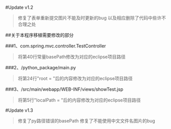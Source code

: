 #Update v1.2

>修复了表单重新提交图片不能及时更新的bug
>以及相应删除了代码中些许不合理之处

##关于本程序移植需要修改的部分

###1、com.spring.mvc.controller.TestController

>将第40行常量basePath修改为对应的eclipse项目路径

###2、/python_package/main.py

>将第24行"root = "后的内容修改为对应的eclipse项目路径

###3、/src/main/webapp/WEB-INF/views/showTest.jsp

>将第5行"localPath = "后的内容修改为对应的eclipse项目路径

#Update v1.3

>修复了py路径错误的basePath
>修复了不能使用中文文件名图片的bug